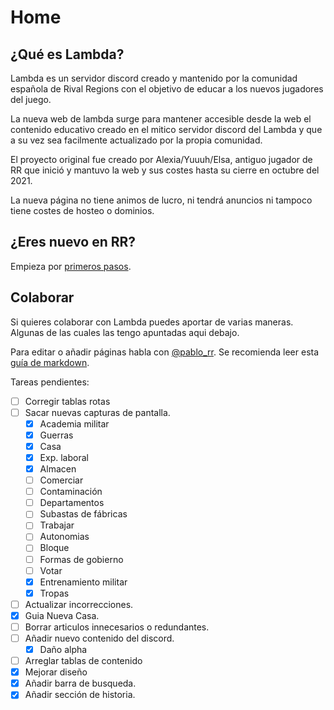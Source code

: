 # Home

## ¿Qué es Lambda?

Lambda es un servidor discord creado y mantenido por la comunidad española de Rival Regions con el objetivo de educar a los nuevos jugadores del juego.

La nueva web de lambda surge para mantener accesible desde la web el contenido educativo creado en el mitico servidor discord del Lambda y que a su vez sea facilmente actualizado por la propia comunidad.

El proyecto original fue creado por Alexia/Yuuuh/Elsa, antiguo jugador de RR que inició y mantuvo la web y sus costes hasta su cierre en octubre del 2021. 

La nueva página no tiene animos de lucro, ni tendrá anuncios ni tampoco tiene costes de hosteo o dominios.

##  ¿Eres nuevo en RR?
Empieza por [primeros pasos](/01-Primeros-Pasos).

## Colaborar

Si quieres colaborar con Lambda puedes aportar de varias maneras. Algunas de las cuales las tengo apuntadas aqui debajo. 

Para editar o añadir páginas habla con [@pablo_rr](https://t.me/pablo_rr).
Se recomienda leer esta [guía de markdown](https://docs.github.com/es/github/writing-on-github/getting-started-with-writing-and-formatting-on-github/basic-writing-and-formatting-syntax).

Tareas pendientes:

- [ ] Corregir tablas rotas
- [ ] Sacar nuevas capturas de pantalla.
    - [x] Academia militar
    - [x] Guerras 
    - [x] Casa
    - [x] Exp. laboral
    - [x] Almacen
    - [ ] Comerciar
    - [ ] Contaminación
    - [ ] Departamentos
    - [ ] Subastas de fábricas
    - [ ] Trabajar
    - [ ] Autonomias
    - [ ] Bloque
    - [ ] Formas de gobierno
    - [ ] Votar
    - [x] Entrenamiento militar
    - [x] Tropas
- [ ] Actualizar incorrecciones.
- [x] Guia Nueva Casa.
- [ ] Borrar articulos innecesarios o redundantes.
- [ ] Añadir nuevo contenido del discord.
    - [x] Daño alpha
- [ ] Arreglar tablas de contenido
- [x] Mejorar diseño
- [x] Añadir barra de busqueda.
- [x] Añadir sección de historia.
